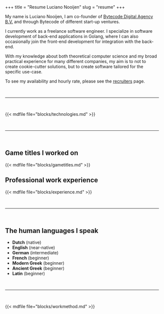 +++
title = "Resume Luciano Nooijen"
slug = "resume"
+++

My name is Luciano Nooijen, I am co-founder of [Bytecode Digital Agency B.V.](https://bytecode.nl) and through Bytecode of different start-up ventures.

I currently work as a freelance software engineer. I specialize in software development of back-end applications in Golang, where I can also occasionally join the front-end development for integration with the back-end.

With my knowledge about both theoretical computer science and my broad practical experience for many different companies, my aim is to not to create cookie-cutter solutions, but to create software tailored for the specific use-case.

To see my availability and hourly rate, please see the [recruiters](/recruiters) page.

<br><hr><br>

{{< mdfile file="blocks/technologies.md" >}}

<br><hr><br>

## Game titles I worked on

{{< mdfile file="blocks/gametitles.md" >}}

## Professional work experience

{{< mdfile file="blocks/experience.md" >}}

<br><hr><br>

## The human languages I speak

- **Dutch** (native)
- **English** (near-native)
- **German** (intermediate)
- **French** (beginner)
- **Modern Greek** (beginner)
- **Ancient Greek** (beginner)
- **Latin** (beginner)

<br><hr><br>

{{< mdfile file="blocks/workmethod.md" >}}
